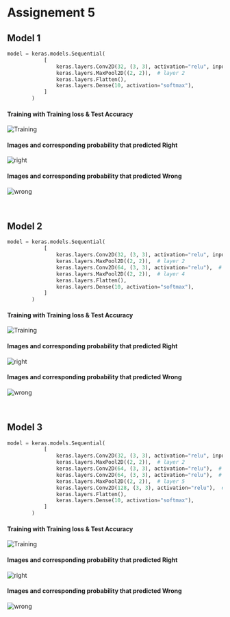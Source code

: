 # Assignement 5

## Model 1
```python
model = keras.models.Sequential(
            [
                keras.layers.Conv2D(32, (3, 3), activation="relu", input_shape=(28, 28, 1)),  # layer 1
                keras.layers.MaxPool2D((2, 2)),  # layer 2
                keras.layers.Flatten(),
                keras.layers.Dense(10, activation="softmax"),
            ]
        )
```

#### Training with Training loss & Test Accuracy
![Training](./model_1/accuracy.png)

#### Images and corresponding probability that predicted Right
![right](./model_1/output.png)

#### Images and corresponding probability that predicted Wrong
![wrong](./model_1/output_error.png)

<br>

## Model 2
```python
model = keras.models.Sequential(
            [
                keras.layers.Conv2D(32, (3, 3), activation="relu", input_shape=(28, 28, 1)),  # layer 1
                keras.layers.MaxPool2D((2, 2)),  # layer 2
                keras.layers.Conv2D(64, (3, 3), activation="relu"),  # layer 3
                keras.layers.MaxPool2D((2, 2)),  # layer 4
                keras.layers.Flatten(),
                keras.layers.Dense(10, activation="softmax"),
            ]
        )
```

#### Training with Training loss & Test Accuracy
![Training](./model_2/accuracy.png)

#### Images and corresponding probability that predicted Right
![right](./model_2/output.png)

#### Images and corresponding probability that predicted Wrong
![wrong](./model_2/output_error.png)

<br>

## Model 3
```python
model = keras.models.Sequential(
            [
                keras.layers.Conv2D(32, (3, 3), activation="relu", input_shape=(28, 28, 1)),  # layer 1
                keras.layers.MaxPool2D((2, 2)),  # layer 2
                keras.layers.Conv2D(64, (3, 3), activation="relu"),  # layer 3
                keras.layers.Conv2D(64, (3, 3), activation="relu"),  # layer 4
                keras.layers.MaxPool2D((2, 2)),  # layer 5
                keras.layers.Conv2D(128, (3, 3), activation="relu"),  # layer 6
                keras.layers.Flatten(),
                keras.layers.Dense(10, activation="softmax"),
            ]
        )
```

#### Training with Training loss & Test Accuracy
![Training](./model_3/accuracy.png)

#### Images and corresponding probability that predicted Right
![right](./model_3/output.png)

#### Images and corresponding probability that predicted Wrong
![wrong](./model_3/output_error.png)